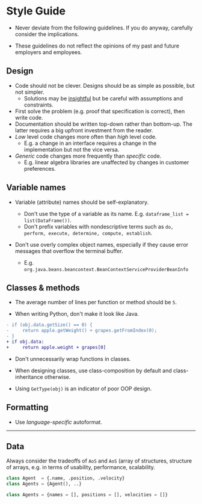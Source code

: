 # Style Guide

* Never deviate from the following guidelines. If you do anyway, carefully consider the implications.

* These guidelines do not reflect the opinions of my past and future employers and employees.


## Design
- Code should not be clever. Designs should be as simple as possible, but not simpler.
  - Solutions may be [insightful](https://www.hillelwayne.com/post/cleverness/) but be careful with assumptions and constraints.
- First solve the problem (e.g. proof that specification is correct), then write code.
- Documentation should be written top-down rather than bottom-up. The latter requires a big upfront investment from the reader.
- *Low* level code changes more often than *high* level code.
  - E.g. a change in an interface requires a change in the implementation but not the vice versa.
- *Generic* code changes more frequently than *specific* code.
  - E.g. linear algebra libraries are unaffected by changes in customer preferences.

## Variable names

* Variable (attribute) names should be self-explanatory. 
   * Don't use the type of a variable as its name. 
      E.g. `dataframe_list = list(DataFrame())`.
   * Don't prefix variables with nondescriptive terms such as `do, perform, execute, determine, compute, establish`.
   
* Don't use overly complex object names, especially if they cause error messages that overflow the terminal buffer.
  * E.g. `org.java.beans.beancontext.BeanContextServiceProviderBeanInfo`


## Classes & methods

* The average number of lines per function or method should be `5`.

* When writing Python, don't make it look like Java.
```diff
- if (obj.data.getSize() == 0) {
-     return apple.getWeight() + grapes.getFromIndex(0);
- }
+ if obj.data:
+     return apple.weight + grapes[0]
```

* Don't unnecessarily wrap functions in classes.

* When designing classes, use class-composition by default and class-inheritance otherwise.

* Using `GetType(obj)` is an indicator of poor OOP design.


## Formatting

* Use _language-specific_ autoformat.

---

## Data

Always consider the tradeoffs of `AoS` and `AoS` (array of structures, structure of arrays, e.g. in terms of usability, performance, scalability.
```py
class Agent  = {.name, .position, .velocity}
class Agents = {Agent(), ..}
```



```py
class Agents = {names = [], positions = [], velocities = []}
```

